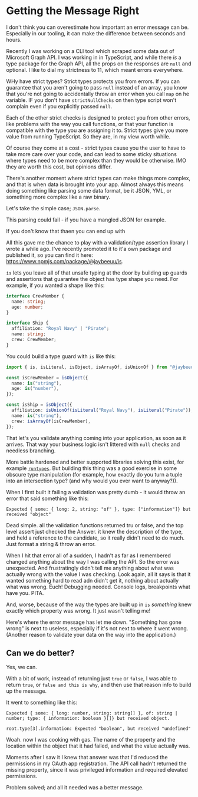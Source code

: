 # Getting the Message Right

I don't think you can overestimate how important an error message can be.
Especially in our tooling, it can make the difference between seconds and hours.

Recently I was working on a CLI tool which scraped some data out of Microsoft Graph API.
I was working in in TypeScript, and while there _is_ a type package for the Graph API, all the props on the responses are `null` and optional.
I like to dial my strictness to 11, which meant errors everywhere.

WHy have strict types?
Strict types protects you from errors. If you can guarantee that you aren't going to pass `null` instead of an array, you know that you're not going to accidentally throw an error when you call `map` on he variable. IF you don't have `strictNullChecks` on then type script won't complain even if you explicitly passed `null`.

Each of the other strict checks is designed to protect you from other errors, like problems with the way you call functions, or that your function is compatible with the type you are assigning it to. Strict types give you more value from running TypeScript. So they are, in my view worth while.

Of course they come at a cost - strict types cause you the user to have to take more care over your code, and can lead to some sticky situations where types need to be more complex than they would be otherwise. IMO they are worth this cost, but opinions differ.

There's another moment where strict types can make things more complex, and that is when data is brought into your app. Almost always this means doing something like parsing some data format, be it JSON, YML, or something more complex like a raw binary.

Let's take the simple case; `JSON.parse`.

This parsing could fail - if you have a mangled JSON for example.

If you don't know that thaen you can end up with

All this gave me the chance to play with a validation/type assertion library I wrote a while ago.
I've recently promoted it to it'a own package and published it, so you can find it here:
<https://www.npmjs.com/package/@jaybeeuu/is>.

`is` lets you leave all of that unsafe typing at the door by building up guards and assertions that guarantee the object has type shape you need. For example, if you wanted a shape like this:

```ts
interface CrewMember {
  name: string;
  age: number;
}

interface Ship {
  affiliation: "Royal Navy" | "Pirate";
  name: string;
  crew: CrewMember;
}
```

You could build a type guard with `is` like this:

```ts
import { is, isLiteral, isObject, isArrayOf, isUnionOf } from "@jaybeeuu/is";

const isCrewMember = isObject({
  name: is("string"),
  age: is("number"),
});

const isShip = isObject({
  affiliation: isUnionOf(isLiteral("Royal Navy"), isLiteral("Pirate")),
  name: is("string"),
  crew: isArrayOf(isCrewMember),
});
```

That let's you validate anything coming into your application, as soon as it arrives. That way your business logic isn't littered with `null` checks and needless branching.

More battle hardened and better supported libraries solving this exist, for example [`runtypes`](https://www.npmjs.com/package/runtypes).
But building this thing was a good exercise in some obscure type manipulation (for example, how exactly do you turn a tuple into an intersection type? (and why would you ever want to anyway?)).

When I first built it failing a validation was pretty dumb - it would throw an error that said something like this:

```plaintext
Expected { some: { long: 2, string: "of" }, type: ["information"]} but received "object"
```

Dead simple. all the validation functions returned tru or false, and the top level assert just checked the Answer. it knew the description of the type, and held a reference to the candidate, so it really didn't need to do much. Just format a string & throw an error.

When I hit that error all of a sudden, I hadn't as far as I remembered changed anything about the way I was calling the API.
So the error was unexpected.
And frustratingly didn't tell me anything about what was actually wrong with the value I was checking.
Look again, all it says is that it wanted something hard to read adn didn't get it, nothing about actually what was wrong.
Euch!
Debugging needed. Console logs, breakpoints what have you.
PITA.

And, worse, because of the way the types are built up in `is` _something_ knew exactly which property was wrong.
It just wasn't telling me!

Here's where the error message has let me down.
"Something has gone wrong" is next to useless, especially if it's not next to where it went wrong.
(Another reason to validate your data on the way into the application.)

## Can we do better?

Yes, we can.

With a bit of work, instead of returning just `true` or `false`, I was able to return `true`, or `false and this is why`,
and then use that reason info to build up the message.

It went to something like this:

```plaintext
Expected { some: { long: number, string: string[] }, of: string | number; type: { information: boolean }[]} but received object.

root.type[3].information: Expected "boolean", but received "undefined"
```

Woah. now I was cooking with gas.
The name of the property and the location within the object that it had failed, and what the value actually was.

Moments after I saw it I knew that answer was that I'd reduced the permissions in my OAuth app registration. The API call hadn't returned the missing property, since it was privileged information and required elevated permissions.

Problem solved; and all it needed was a better message.
